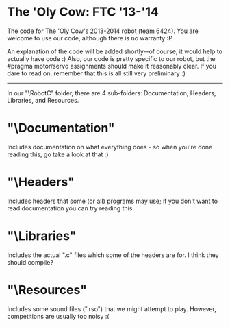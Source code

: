The 'Oly Cow: FTC '13-'14
=========================

The code for The 'Oly Cow's 2013-2014 robot (team 6424). You are welcome to use our code, although there is no warranty :P

An explanation of the code will be added shortly--of course, it would help to actually have code :)
Also, our code is pretty specific to our robot, but the #pragma motor/servo assignments should make it reasonably clear.
If you dare to read on, remember that this is all still very preliminary :)

-------------------------
In our "\RobotC\" folder, there are 4 sub-folders: Documentation, Headers, Libraries, and Resources.

# "\Documentation\"
Includes documentation on what everything does -  so when you're done reading this, go take a look at that :)

# "\Headers\"
Includes headers that some (or all) programs may use; if you don't want to read documentation you can try reading this.

# "\Libraries\"
Includes the actual ".c" files which some of the headers are for. I think they should compile?

# "\Resources\"
Includes some sound files (".rso") that we might attempt to play. However, competitions are usually too noisy :(
